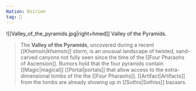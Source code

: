 ```yaml
---
Nation: Osirion
tag: 🌾
---
```


![[Valley_of_the_pyramids.jpg|right+hmed]] 
 Valley of the Pyramids.

> The **Valley of the Pyramids**, uncovered during a recent *[[Khamsin|khamsin]]* storm, is an unusual landscape of twisted, sand-carved canyons not fully seen since the time of the [[Four Pharaohs of Ascension]]. Rumors hold that the four pyramids contain [[Magic|magical]] [[Portal|portals]] that allow access to the extra-dimensional tombs of the the [[Four Pharaohs]]. [[Artifact|Artifacts]] from the tombs are already showing up in [[Sothis|Sothiss]] bazaars.

